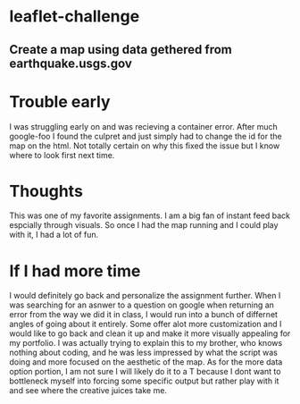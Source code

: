 # leaflet-challenge

## Create a map using data gethered from earthquake.usgs.gov

# Trouble early
I was struggling early on and was recieving a container error. After much google-foo I found the culpret and just simply had to change the id for the map on the html. Not totally certain on why this fixed the issue but I know where to look first next time.

# Thoughts
This was one of my favorite assignments. I am a big fan of instant feed back espcially through visuals. So once I had the map running and I could play with it, I had a lot of fun.

# If I had more time
I would definitely go back and personalize the assignment further. When I was searching for an asnwer to a question on google when returning an error from the way we did it in class, I would run into a bunch of differnet angles of going about it entirely. Some offer alot more customization and I would like to go back and clean it up and make it more visually  appealing for my portfolio. I was actually trying to explain this to my brother, who knows nothing about coding, and he was less impressed by what the script was doing and more focused on the aesthetic of the map. As for the more data option portion, I am not sure I will likely do it to a T because I dont want to bottleneck myself into forcing some specific output but rather play with it and see where the creative juices take me.
